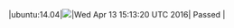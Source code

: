 |ubuntu:14.04|![](https://cdn.rawgit.com/Neilpang/letest/master/status/ubuntu-14.04.svg?1460560400)|Wed Apr 13 15:13:20 UTC 2016| Passed |
